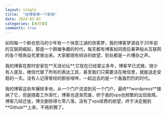 ```yaml
---
layout: single
title:  "给博客换一个新居"
date: 2024-05-03
categories: [未分类]
comments: true
---
```


<p>如同每一个鲜衣怒马的少年有一个快意江湖的侠客梦，我的博客梦源自于20年前的互联网崛起，那是一个群雄争霸的时代，每天都有博客如同雨后春笋般从互联网的各个犄角旮旯里冒出来。大家都很有倾诉的欲望，到处都是一片嘈杂之声。</p>
<p>我的博客在那时安家在**天涯论坛**,它现在已经蒙尘多年，博客早已式微，很少有人提及，微信代替了所有的表达工具，甚至我们只需要活在微信里，就能送走安稳的一天。没有人记得曾经的那些喧哗，一起远去的是一个轰轰烈烈的时代。</p>
<p>我的博客这些年辗转多地，从一个门户流浪到另一个门户，最终**wordpress**接纳了它，但是随着工作渐忙，博客也逐渐荒废，终于我的vps也频繁的出现故障。
博客几经迁徙，博文删除得七零八落，没有了vps续费的欲望，终于决定搬到**Github**上来，不再折腾了。</p>
